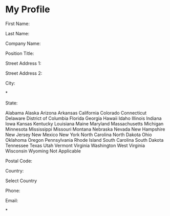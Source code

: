 # My Profile

First Name:

Last Name:

Company Name:

Position Title:

Street Address 1:

Street Address 2:

City:

\*

State:

Alabama Alaska Arizona Arkansas California Colorado Connecticut Delaware
District of Columbia Florida Georgia Hawaii Idaho Illinois Indiana Iowa
Kansas Kentucky Louisiana Maine Maryland Massachusetts Michigan
Minnesota Mississippi Missouri Montana Nebraska Nevada New Hampshire New
Jersey New Mexico New York North Carolina North Dakota Ohio Oklahoma
Oregon Pennsylvania Rhode Island South Carolina South Dakota Tennessee
Texas Utah Vermont Virginia Washington West Virginia Wisconsin Wyoming
Not Applicable

Postal Code:

Country:

Select Country

Phone:

Email:

\*

